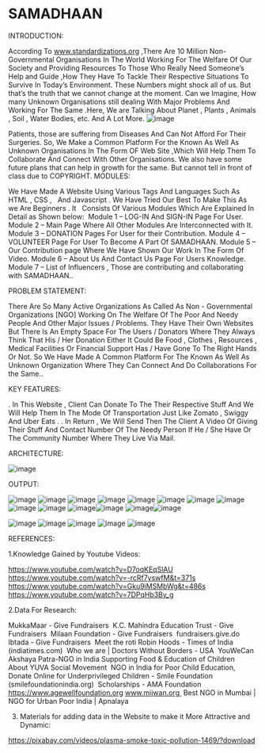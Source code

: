 # SAMADHAAN
INTRODUCTION:

According  To www.standardizations.org ,There Are 10 Million Non-Governmental Organisations In The World Working For The Welfare Of Our Society and Providing Resources To Those Who Really Need Someone’s Help and Guide ,How They Have To Tackle Their Respective Situations To Survive In Today’s Environment. 
These Numbers might shock all of us. But that’s the truth that we cannot change at the moment. Can we  Imagine, How many Unknown Organisations still dealing With Major Problems And Working For The Same .Here, We are Talking About Planet , Plants , Animals , Soil , Water Bodies, etc. And A Lot More.
![image](https://github.com/MukuSick2/SAMADHAAN/assets/131860691/f5cae3d9-1f0e-4338-823a-ba9bf4ad191b)


Patients, those are suffering from Diseases And Can Not Afford For Their Surgeries. So, We Make a Common Platform  For the Known As Well As Unknown  Organisations In The Form OF Web Site ,Which Will Help Them To Collaborate And Connect With Other Organisations.
We also have some future plans that can help in growth for the same. But cannot tell in front of class due to COPYRIGHT.
MODULES:

We Have Made A Website Using Various Tags And Languages Such As HTML , CSS ,  
And Javascript . We Have Tried Our Best To Make This As we Are Beginners . It  
Consists Of Various Modules Which Are Explained In Detail as Shown below: 
Module 1 – LOG-IN  And SIGN-IN Page For User.
Module 2 – Main Page Where All Other Modules Are Interconnected with It.
Module 3 – DONATION Pages For User for their Contribution.
Module 4 – VOLUNTEER Page For User To Become A Part Of SAMADHAAN.
Module 5 – Our Contribution page Where We Have Shown Our Work In The Form Of  
Video.
Module 6 – About Us And Contact Us Page For Users Knowledge.
Module 7 – List of Influencers , Those are contributing and collaborating with 
SAMADHAAN..

PROBLEM STATEMENT:

There Are So Many Active Organizations As Called As Non - Governmental Organizations [NGO]
Working On The Welfare Of The Poor And Needy People And Other Major Issues / Problems. They
Have Their Own Websites But There Is An Empty Space For The Users / Donators Where
They Always Think That His / Her Donation Either It Could Be Food , Clothes , Resources ,
Medical Facilities Or Financial Support Has / Have Gone To The Right Hands Or Not.
So We Have Made A Common Platform For The Known As Well As Unknown Organization Where
They Can Connect And Do Collaborations For the Same..

KEY FEATURES:

. In This Website , Client Can Donate To The Their Respective  Stuff And We Will Help Them In The Mode Of Transportation Just Like Zomato , Swiggy And Uber Eats .
. In Return , We Will Send Then The Client A Video Of Giving Their Stuff  And Contact Number Of The Needy Person If He / She Have Or The Community Number Where They Live Via Mail.

ARCHITECTURE:

![image](https://github.com/MukuSick2/SAMADHAAN/assets/131860691/4d924624-8f7f-4f9e-8175-b860cfff631e)

OUTPUT:

![image](https://github.com/MukuSick2/SAMADHAAN/assets/131860691/97951460-462b-4117-a92a-f4d9cfc81db7)
![image](https://github.com/MukuSick2/SAMADHAAN/assets/131860691/737b911c-1d48-4c5f-ba7e-1697a9b3d29c)
![image](https://github.com/MukuSick2/SAMADHAAN/assets/131860691/840c82a4-f6fe-4be0-b7db-3e8492313f19)
![image](https://github.com/MukuSick2/SAMADHAAN/assets/131860691/f1f42468-e06c-482f-88e6-f41c78777fef)
![image](https://github.com/MukuSick2/SAMADHAAN/assets/131860691/52d88193-475f-41a2-9a96-7ca172ac4e4d)
![image](https://github.com/MukuSick2/SAMADHAAN/assets/131860691/8a71c8c8-bec1-4f21-8aec-d0ce21fd9d4e)
![image](https://github.com/MukuSick2/SAMADHAAN/assets/131860691/e59a8ab9-af20-4374-8a28-2aec188d50ce)
![image](https://github.com/MukuSick2/SAMADHAAN/assets/131860691/97fcee0b-b694-4b26-95c0-2971c78bd9cc)
![image](https://github.com/MukuSick2/SAMADHAAN/assets/131860691/8da320b1-d7cd-4eca-a7d3-f0810f2af862)
![image](https://github.com/MukuSick2/SAMADHAAN/assets/131860691/8c0a391e-ec33-448d-b737-2d2f57c2f06e)
![image](https://github.com/MukuSick2/SAMADHAAN/assets/131860691/8e1e663b-b291-4106-9021-4fd11ad8c7a2)![image](https://github.com/MukuSick2/SAMADHAAN/assets/131860691/e60ad8fb-1541-497b-a73a-655d365f796d)
![image](https://github.com/MukuSick2/SAMADHAAN/assets/131860691/9c5f168b-9171-40f9-a5c0-7aa1e35d4064)![image](https://github.com/MukuSick2/SAMADHAAN/assets/131860691/57682451-6085-41be-9235-d56751dd7188)

![image](https://github.com/MukuSick2/SAMADHAAN/assets/131860691/b3e129f3-e0e2-4c81-b196-082e439a464e)
![image](https://github.com/MukuSick2/SAMADHAAN/assets/131860691/43e447df-50ba-4ba2-99a1-5a98b74ed740)
![image](https://github.com/MukuSick2/SAMADHAAN/assets/131860691/bd947d14-ffcc-4171-ab2c-3aa0b8c92efd)
![image](https://github.com/MukuSick2/SAMADHAAN/assets/131860691/d06c73a3-c14c-492f-8ff9-fea59bc5572d)
![image](https://github.com/MukuSick2/SAMADHAAN/assets/131860691/a0ccca07-6007-4e42-886d-4548b2d99006)

REFERENCES:

1.Knowledge Gained by Youtube Videos:

https://www.youtube.com/watch?v=D7oqKEqSlAU 
https://www.youtube.com/watch?v=-rcRf7yswfM&t=371s 
https://www.youtube.com/watch?v=Gku9iMSMbWg&t=486s 
https://www.youtube.com/watch?v=7DPqHb3Bv_g 

2.Data For Research:

MukkaMaar - Give Fundraisers 
K.C. Mahindra Education Trust - Give Fundraisers 
Milaan Foundation - Give Fundraisers 
fundraisers.give.do
Ibtada - Give Fundraisers 
Meet the roti Robin Hoods - Times of India (indiatimes.com) 
Who we are | Doctors Without Borders - USA 
YouWeCan 
Akshaya Patra-NGO in India Supporting Food & Education of Children 
About YUVA Social Movement 
NGO in India for Poor Child Education, Donate Online for Underprivileged Children - Smile Foundation (smilefoundationindia.org) 
Scholarships - AMA Foundation 
https://www.agewellfoundation.org
www.mijwan.org 
Best NGO in Mumbai | NGO for Urban Poor India | Apnalaya

3. Materials for adding data in the Website to make it More Attractive and Dynamic:

https://pixabay.com/videos/plasma-smoke-toxic-pollution-1469/?download 










